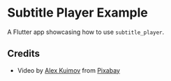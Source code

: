 # Subtitle Player Example

A Flutter app showcasing how to use `subtitle_player`.

## Credits
- Video by <a href="https://pixabay.com/users/spoot-9433365/?utm_source=link-attribution&utm_medium=referral&utm_campaign=video&utm_content=30902">Alex Kuimov</a> from <a href="https://pixabay.com//?utm_source=link-attribution&utm_medium=referral&utm_campaign=video&utm_content=30902">Pixabay</a>